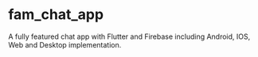 # fam_chat_app

A fully featured chat app with Flutter and Firebase including Android, IOS, Web and Desktop implementation.